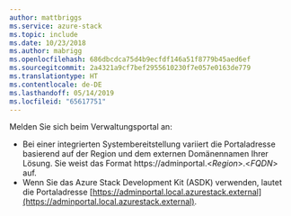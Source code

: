 ```yaml
---
author: mattbriggs
ms.service: azure-stack
ms.topic: include
ms.date: 10/23/2018
ms.author: mabrigg
ms.openlocfilehash: 686dbcdca75d4b9ecfdf146a51f8779b45aed6ef
ms.sourcegitcommit: 2a4321a9cf7bef2955610230f7e057e0163de779
ms.translationtype: HT
ms.contentlocale: de-DE
ms.lasthandoff: 05/14/2019
ms.locfileid: "65617751"
---
```

Melden Sie sich beim Verwaltungsportal an:
- Bei einer integrierten Systembereitstellung variiert die Portaladresse basierend auf der Region und dem externen Domänennamen Ihrer Lösung. Sie weist das Format https://adminportal.&lt;*Region*&gt;.&lt;*FQDN*&gt; auf.
- Wenn Sie das Azure Stack Development Kit (ASDK) verwenden, lautet die Portaladresse [https://adminportal.local.azurestack.external](https://adminportal.local.azurestack.external).